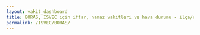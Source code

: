 ```yaml
---
layout: vakit_dashboard
title: BORAS, ISVEC için iftar, namaz vakitleri ve hava durumu - ilçe/eyalet seç
permalink: /ISVEC/BORAS/
---
```


<script type="text/javascript">
  var GLOBAL_COUNTRY = 'ISVEC';
  var GLOBAL_CITY = 'BORAS';
  var GLOBAL_STATE = '';
  var lat = 72;
  var lon = 21;
</script>
